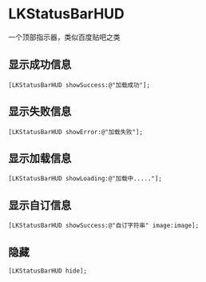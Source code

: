 # LKStatusBarHUD
一个顶部指示器，类似百度贴吧之类

## 显示成功信息
```objc
[LKStatusBarHUD showSuccess:@"加载成功"];
```

## 显示失败信息
```objc
[LKStatusBarHUD showError:@"加载失败"];
```

## 显示加载信息
```objc
[LKStatusBarHUD showLoading:@"加载中....."];
```

## 显示自订信息
```objc
[LKStatusBarHUD showSuccess:@"自订字符串" image:image];
```

## 隐藏
```objc
[LKStatusBarHUD hide];
```